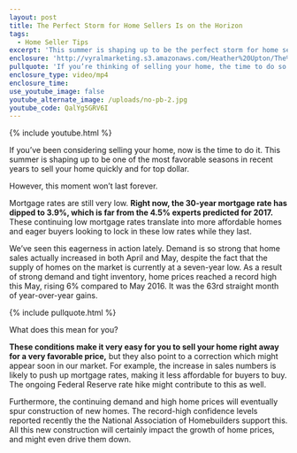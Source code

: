 ```yaml
---
layout: post
title: The Perfect Storm for Home Sellers Is on the Horizon
tags:
  - Home Seller Tips
excerpt: 'This summer is shaping up to be the perfect storm for home sellers in our market. However, you need to act fast.'
enclosure: 'http://vyralmarketing.s3.amazonaws.com/Heather%20Upton/The%20Perfect%20Storm%20for%20Home%20Sellers%20Is%20on%20the%20Horizon.mp4'
pullquote: 'If you’re thinking of selling your home, the time to do so is now.'
enclosure_type: video/mp4
enclosure_time:
use_youtube_image: false
youtube_alternate_image: /uploads/no-pb-2.jpg
youtube_code: QalYg5GRV6I
---
```



{% include youtube.html %}

If you’ve been considering selling your home, now is the time to do it. This summer is shaping up to be one of the most favorable seasons in recent years to sell your home quickly and for top dollar.

However, this moment won’t last forever.

Mortgage rates are still very low. **Right now, the 30-year mortgage rate has dipped to 3.9%, which is far from the 4.5% experts predicted for 2017.** These continuing low mortgage rates translate into more affordable homes and eager buyers looking to lock in these low rates while they last.

We’ve seen this eagerness in action lately. Demand is so strong that home sales actually increased in both April and May, despite the fact that the supply of homes on the market is currently at a seven-year low. As a result of strong demand and tight inventory, home prices reached a record high this May, rising 6% compared to May 2016. It was the 63rd straight month of year-over-year gains.

{% include pullquote.html %}

What does this mean for you?

**These conditions make it very easy for you to sell your home right away for a very favorable price,** but they also point to a correction which might appear soon in our market. For example, the increase in sales numbers is likely to push up mortgage rates, making it less affordable for buyers to buy. The ongoing Federal Reserve rate hike might contribute to this as well.

Furthermore, the continuing demand and high home prices will eventually spur construction of new homes. The record-high confidence levels reported recently the the National Association of Homebuilders support this. All this new construction will certainly impact the growth of home prices, and might even drive them down.